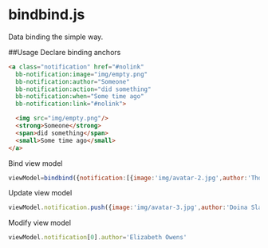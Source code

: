 bindbind.js
========

Data binding the simple way.

##Usage
Declare binding anchors
```html
<a class="notification" href="#nolink" 
  bb-notification:image="img/empty.png"
  bb-notification:author="Someone"
  bb-notification:action="did something"
  bb-notification:when="Some time ago"
  bb-notification:link="#nolink">

  <img src="img/empty.png"/>
  <strong>Someone</strong>
  <span>did something</span>
  <small>Some time ago</small>
</a>
```

Bind view model
```javascript
viewModel=bindbind({notification:[{image:'img/avatar-2.jpg',author:'Thomas White',action:'posted on your profile page',when:'17 seconds ago',link:'#link9'}]})
```
Update view model
```javascript
viewModel.notification.push({image:'img/avatar-3.jpg',author:'Doina Slaivici',action:'uploaded photo',when:'10 minutes ago',link:'#link8'})
```
Modify view model
```javascript
viewModel.notification[0].author='Elizabeth Owens'
```